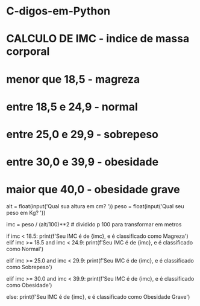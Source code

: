 # C-digos-em-Python
# CALCULO DE IMC - indice de massa corporal

# menor que 18,5 - magreza
# entre 18,5 e 24,9 - normal
# entre 25,0 e 29,9 - sobrepeso 
# entre 30,0 e 39,9 - obesidade
# maior que 40,0 - obesidade grave



alt = float(input('Qual sua altura em cm? '))
peso = float(input('Qual seu peso em Kg? '))


imc = peso / (alt/100)**2      # dividido p 100 para transformar em metros


if imc < 18.5:
  print(f'Seu IMC é de {imc}, e é classificado como Magreza')
elif imc >= 18.5 and imc < 24.9:
  print(f'Seu IMC é de {imc}, e é classificado como Normal')

elif imc >= 25.0 and imc < 29.9:
  print(f'Seu IMC é de {imc}, e é classificado como Sobrepeso')

elif imc >= 30.0 and imc < 39.9:
  print(f'Seu IMC é de {imc}, e é classificado como Obesidade')

else:
  print(f'Seu IMC é de {imc}, e é classificado como Obesidade Grave')

